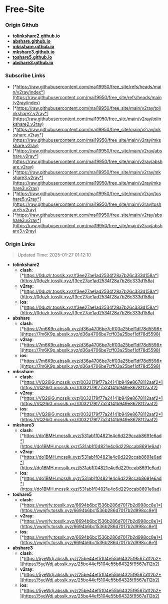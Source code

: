 # Free-Site

### Origin Github

- [**tolinkshare2.github.io**](https://github.com/tolinkshare2/tolinkshare2.github.io)
- [**abshare.github.io**](https://github.com/abshare/abshare.github.io)
- [**mksshare.github.io**](https://github.com/mksshare/mksshare.github.io)
- [**mkshare3.github.io**](https://github.com/mkshare3/mkshare3.github.io)
- [**toshare5.github.io**](https://github.com/toshare5/toshare5.github.io)
- [**abshare3.github.io**](https://github.com/abshare3/abshare3.github.io)

### Subscribe Links

- [*https://raw.githubusercontent.com/mai19950/free_site/refs/heads/main/v2ray/index*](https://raw.githubusercontent.com/mai19950/free_site/refs/heads/main/v2ray/index)
- [*https://raw.githubusercontent.com/mai19950/free_site/main/v2ray/tolinkshare2.v2ray*](https://raw.githubusercontent.com/mai19950/free_site/main/v2ray/tolinkshare2.v2ray)
- [*https://raw.githubusercontent.com/mai19950/free_site/main/v2ray/mksshare.v2ray*](https://raw.githubusercontent.com/mai19950/free_site/main/v2ray/mksshare.v2ray)
- [*https://raw.githubusercontent.com/mai19950/free_site/main/v2ray/abshare.v2ray*](https://raw.githubusercontent.com/mai19950/free_site/main/v2ray/abshare.v2ray)
- [*https://raw.githubusercontent.com/mai19950/free_site/main/v2ray/mkshare3.v2ray*](https://raw.githubusercontent.com/mai19950/free_site/main/v2ray/mkshare3.v2ray)
- [*https://raw.githubusercontent.com/mai19950/free_site/main/v2ray/toshare5.v2ray*](https://raw.githubusercontent.com/mai19950/free_site/main/v2ray/toshare5.v2ray)
- [*https://raw.githubusercontent.com/mai19950/free_site/main/v2ray/abshare3.v2ray*](https://raw.githubusercontent.com/mai19950/free_site/main/v2ray/abshare3.v2ray)

### Origin Links

> Updated Time: 2025-01-27 01:12:10

- **tolinkshare2**
  - **clash**: [*https://0duzlr.tosslk.xyz/f3ee27ae1ad2534f28a7b26c333d158a*](https://0duzlr.tosslk.xyz/f3ee27ae1ad2534f28a7b26c333d158a)
  - **v2ray**: [*https://0duzlr.tosslk.xyz/f3ee27ae1ad2534f28a7b26c333d158a*](https://0duzlr.tosslk.xyz/f3ee27ae1ad2534f28a7b26c333d158a)
  - **ios**: [*https://0duzlr.tosslk.xyz/f3ee27ae1ad2534f28a7b26c333d158a*](https://0duzlr.tosslk.xyz/f3ee27ae1ad2534f28a7b26c333d158a)
- **abshare**
  - **clash**: [*https://7m6K9p.absslk.xyz/d36a4706be7cff03a25bef1df78d5598*](https://7m6K9p.absslk.xyz/d36a4706be7cff03a25bef1df78d5598)
  - **v2ray**: [*https://7m6K9p.absslk.xyz/d36a4706be7cff03a25bef1df78d5598*](https://7m6K9p.absslk.xyz/d36a4706be7cff03a25bef1df78d5598)
  - **ios**: [*https://7m6K9p.absslk.xyz/d36a4706be7cff03a25bef1df78d5598*](https://7m6K9p.absslk.xyz/d36a4706be7cff03a25bef1df78d5598)
- **mksshare**
  - **clash**: [*https://VQ26iG.mcsslk.xyz/0032179f77a24141b949e8678112aaf2*](https://VQ26iG.mcsslk.xyz/0032179f77a24141b949e8678112aaf2)
  - **v2ray**: [*https://VQ26iG.mcsslk.xyz/0032179f77a24141b949e8678112aaf2*](https://VQ26iG.mcsslk.xyz/0032179f77a24141b949e8678112aaf2)
  - **ios**: [*https://VQ26iG.mcsslk.xyz/0032179f77a24141b949e8678112aaf2*](https://VQ26iG.mcsslk.xyz/0032179f77a24141b949e8678112aaf2)
- **mkshare3**
  - **clash**: [*https://do1BMH.mcsslk.xyz/531ab1f04821e4c6d229ccab8691e6ad*](https://do1BMH.mcsslk.xyz/531ab1f04821e4c6d229ccab8691e6ad)
  - **v2ray**: [*https://do1BMH.mcsslk.xyz/531ab1f04821e4c6d229ccab8691e6ad*](https://do1BMH.mcsslk.xyz/531ab1f04821e4c6d229ccab8691e6ad)
  - **ios**: [*https://do1BMH.mcsslk.xyz/531ab1f04821e4c6d229ccab8691e6ad*](https://do1BMH.mcsslk.xyz/531ab1f04821e4c6d229ccab8691e6ad)
- **toshare5**
  - **clash**: [*https://vwnjfy.tosslk.xyz/6694b6bc1536b286d7017b2d998cc8e1*](https://vwnjfy.tosslk.xyz/6694b6bc1536b286d7017b2d998cc8e1)
  - **v2ray**: [*https://vwnjfy.tosslk.xyz/6694b6bc1536b286d7017b2d998cc8e1*](https://vwnjfy.tosslk.xyz/6694b6bc1536b286d7017b2d998cc8e1)
  - **ios**: [*https://vwnjfy.tosslk.xyz/6694b6bc1536b286d7017b2d998cc8e1*](https://vwnjfy.tosslk.xyz/6694b6bc1536b286d7017b2d998cc8e1)
- **abshare3**
  - **clash**: [*https://5yeWdj.absslk.xyz/25be44ef5104e55b64325f9567a112b2*](https://5yeWdj.absslk.xyz/25be44ef5104e55b64325f9567a112b2)
  - **v2ray**: [*https://5yeWdj.absslk.xyz/25be44ef5104e55b64325f9567a112b2*](https://5yeWdj.absslk.xyz/25be44ef5104e55b64325f9567a112b2)
  - **ios**: [*https://5yeWdj.absslk.xyz/25be44ef5104e55b64325f9567a112b2*](https://5yeWdj.absslk.xyz/25be44ef5104e55b64325f9567a112b2)
